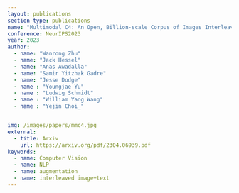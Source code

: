 ```yaml
---
layout: publications
section-type: publications
name: "Multimodal C4: An Open, Billion-scale Corpus of Images Interleaved With Text"
conference: NeurIPS2023
year: 2023
author:
  - name: "Wanrong Zhu"
  - name: "Jack Hessel"
  - name: "Anas Awadalla"
  - name: "Samir Yitzhak Gadre"
  - name: "Jesse Dodge"
  - name : "Youngjae Yu"
  - name : "Ludwig Schmidt"
  - name : "William Yang Wang"
  - name : "Yejin Choi_"


img: /images/papers/mmc4.jpg
external:
  - title: Arxiv
    url: https://arxiv.org/pdf/2304.06939.pdf
keywords:
  - name: Computer Vision
  - name: NLP
  - name: augmentation
  - name: interleaved image+text
---
```

